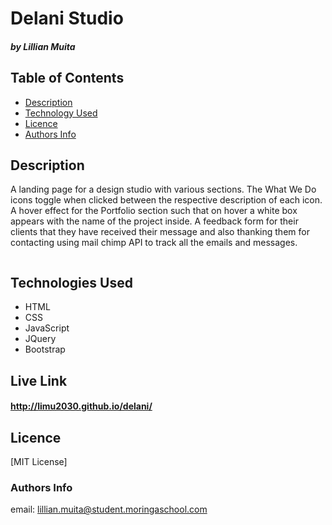 # Delani Studio

##### by Lillian Muita

## Table of Contents

- [Description](#Description)
- [Technology Used](#technologies-used)
- [Licence](#licence)
- [Authors Info](#author-Info)

## Description

<p>A landing page for a design studio with various sections. The What We Do icons toggle when clicked between the respective description of each icon. A hover effect for the Portfolio section such that on hover a white box appears with the name of the project inside. A feedback form for their clients that they have received their message and also thanking them for contacting using mail chimp API to track all the emails and messages.  </p>

<img src="IP3/ Delani Studio.jpg" alt="">

## Technologies Used

- HTML
- CSS
- JavaScript
- JQuery
- Bootstrap

## Live Link

#### http://limu2030.github.io/delani/

## Licence

[MIT License]

### Authors Info

email: lillian.muita@student.moringaschool.com
